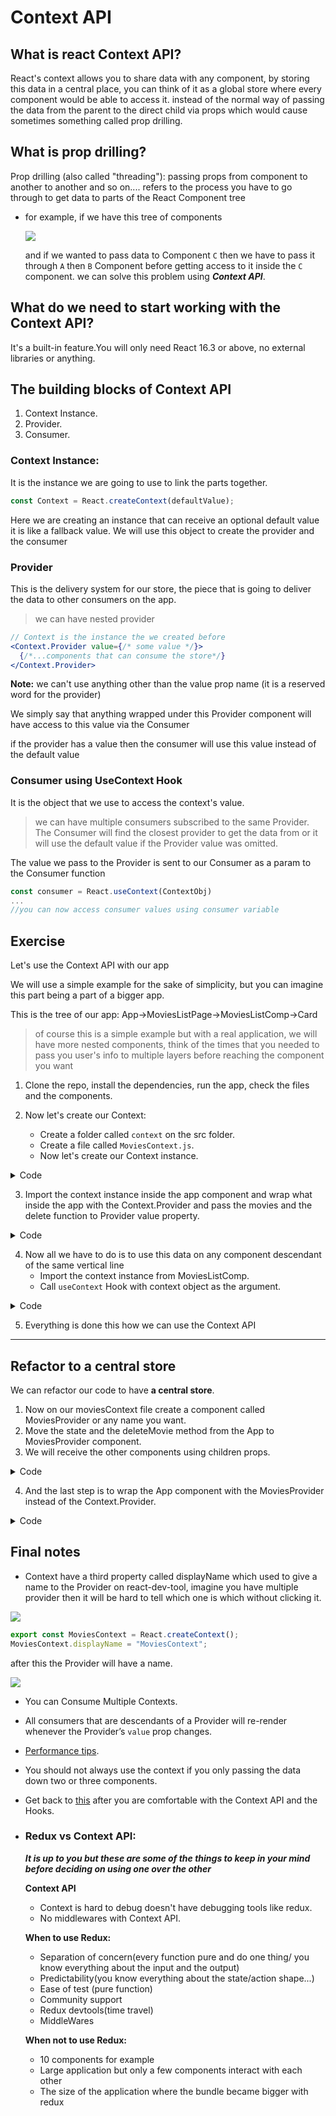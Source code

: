 # Context API

## What is react Context API?

React's context allows you to share data with any component, by storing this data in a central place, you can think of it as a global store where every component would be able to access it. instead of the normal way of passing the data from the parent to the direct child via props which would cause sometimes something called prop drilling.

## What is prop drilling?

Prop drilling (also called "threading"): passing props from component to another to another and so on.... refers to the process you have to go through to get data to parts of the React Component tree

- for example, if we have this tree of components

  ![](https://i.imgur.com/TGDgI2f.png)

  and if we wanted to pass data to Component `C` then we have to pass it through `A` then `B` Component before getting access to it inside the `C` component.
  we can solve this problem using **_Context API_**.

## What do we need to start working with the Context API?

It's a built-in feature.You will only need React 16.3 or above, no external libraries or anything.

## The building blocks of Context API

1. Context Instance.
2. Provider.
3. Consumer.

### Context Instance:

It is the instance we are going to use to link the parts together.

```jsx
const Context = React.createContext(defaultValue);
```

Here we are creating an instance that can receive an optional default value it is like a fallback value.
We will use this object to create the provider and the consumer

### Provider

This is the delivery system for our store, the piece that is going to deliver the data to other consumers on the app.

> we can have nested provider

```jsx
// Context is the instance the we created before
<Context.Provider value={/* some value */}>
  {/*...components that can consume the store*/}
</Context.Provider>
```

**Note:** we can't use anything other than the value prop name (it is a reserved word for the provider)

We simply say that anything wrapped under this Provider component will have access to this value via the Consumer

if the provider has a value then the consumer will use this value instead of the default value

### Consumer using UseContext Hook

It is the object that we use to access the context's value.

> we can have multiple consumers subscribed to the same Provider.
> The Consumer will find the closest provider to get the data from or it will use the default value if the Provider value was omitted.

The value we pass to the Provider is sent to our Consumer as a param to the Consumer function

```jsx
const consumer = React.useContext(ContextObj)
...
//you can now access consumer values using consumer variable

```

## Exercise

Let's use the Context API with our app

We will use a simple example for the sake of simplicity, but you can imagine this part being a part of a bigger app.

This is the tree of our app:
App->MoviesListPage->MoviesListComp->Card

> of course this is a simple example but with a real application, we will have more nested components, think of the times that you needed to pass you user's info to multiple layers before reaching the component you want

1. Clone the repo, install the dependencies, run the app, check the files and the components.
2. Now let's create our Context:

   - Create a folder called `context` on the src folder.
   - Create a file called `MoviesContext.js`.
   - Now let's create our Context instance.

<details><summary>Code</summary>

```jsx
import React from "react";

const MoviesContext = React.createContext();

export default MoviesContext;
```

</details>

3. Import the context instance inside the app component and wrap what inside the app with the Context.Provider and pass the movies and the delete function to Provider value property.

<details><summary>Code</summary>

```jsx
import MoviesContext from './context/moviesContext';
//....code

render() {
    return (
      <MoviesContext.Provider value={{ deleteMovie, movies }}>
        <div className="App">
          {/* <Nav /> */}
          <h1>MOVIES</h1>
          <MoviesListPage />
          {/* other components that can use the same data that why we needed to left the state up */}
          {/* <UserPage movies={this.state.movies} /> */}
        </div>
      </MoviesContext.Provider >
    );
  }

```

</details>

4. Now all we have to do is to use this data on any component descendant of the same vertical line
   - Import the context instance from MoviesListComp.
   - Call `useContext` Hook with context object as the argument.

<details><summary>Code</summary>

```jsx
import MoviesContext from "./context/moviesContext";
//....code

const MoviesListComp = () => {
  const { movies, deleteMovie } = React.useContext(MoviesContext);

  return <ul>{movies.map((movie) => createCard(movie, deleteMovie))}</ul>;
};
```

</details>

5. Everything is done this how we can use the Context API

---

## Refactor to a central store

We can refactor our code to have **a central store**.

1. Now on our moviesContext file create a component called MoviesProvider or any name you want.
2. Move the state and the deleteMovie method from the App to MoviesProvider component.
3. We will receive the other components using children props.

<details><summary>Code</summary>

```jsx
import React from 'react';

export const MoviesContext = React.createContext();

function MoviesProvider ({children}) {
  const [movies, setMovies] = React.useState(moviesList);

  deleteMovie = (id) => {...}

  render() {
    return (
      <MoviesContext.Provider value={{ deleteMovie, movies }}>
        {children}
      </MoviesContext.Provider>
    );
  }
}

export default MoviesProvider;

```

</details>

4. And the last step is to wrap the App component with the MoviesProvider instead of the Context.Provider.

<details><summary>Code</summary>

```jsx
import MoviesProvider from "./context/moviesContext";

const App = () => {
  return (
    <MoviesProvider>
      <div className="App">
        {/* <Nav /> */}
        <h1>MOVIES</h1>
        <MoviesListPage />
        {/* other components that can use the same data that why we needed to left the state up */}
        {/* <UserPage movies={this.state.movies} /> */}
      </div>
    </MoviesProvider>
  );
};

export default App;
```

</details>

## Final notes

- Context have a third property called displayName which used to give a name to the Provider on react-dev-tool, imagine you have multiple provider then it will be hard to tell which one is which without clicking it.

![](https://i.imgur.com/iRkIS2Z.png)

```jsx
export const MoviesContext = React.createContext();
MoviesContext.displayName = "MoviesContext";
```

after this the Provider will have a name.

![](https://i.imgur.com/N2SeNYa.png)

- You can Consume Multiple Contexts.
- All consumers that are descendants of a Provider will re-render whenever the Provider’s `value` prop changes.
- [Performance tips](https://reactjs.org/docs/context.html#caveats).
- You should not always use the context if you only passing the data down two or three components.
- Get back to [this](https://github.com/facebook/react/issues/15156#issuecomment-474590693) after you are comfortable with the Context API and the Hooks.

- ### Redux vs Context API:

  **_It is up to you but these are some of the things to keep in your mind before deciding on using one over the other_**

  **Context API**

  - Context is hard to debug doesn't have debugging tools like redux.
  - No middlewares with Context API.

  **When to use Redux:**

  - Separation of concern(every function pure and do one thing/ you know everything about the input and the output)
  - Predictability(you know everything about the state/action shape...)
  - Ease of test (pure function)
  - Community support
  - Redux devtools(time travel)
  - MiddleWares

  **When not to use Redux:**

  - 10 components for example
  - Large application but only a few components interact with each other
  - The size of the application where the bundle became bigger with redux
